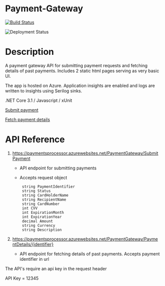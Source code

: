 # Payment-Gateway

[![Build Status](https://dev.azure.com/igorjerosimic1/PaymentGateway/_apis/build/status/paymentsprocessor%20-%20CI?branchName=master)](https://dev.azure.com/igorjerosimic1/PaymentGateway/_build/latest?definitionId=5&branchName=master)

![Deployment Status](https://vsrm.dev.azure.com/igorjerosimic1/_apis/public/Release/badge/22fa49e6-00da-4979-826e-6c44a99f4f44/1/1)

# Description
A payment gateway API for submitting payment requests and fetching details of past payments.
Includes 2 static html pages serving as very basic UI.

The app is hosted on Azure. Application insights are enabled and logs are written to insights using Serilog sinks.

.NET Core 3.1 / Javascript / xUnit

[Submit payment](https://paymentsprocessor.azurewebsites.net/SubmitPayment.html)

[Fetch payment details](https://paymentsprocessor.azurewebsites.net/PaymentDetails.html)

# API Reference
1. https://paymentsprocessor.azurewebsites.net/PaymentGateway/SubmitPayment
   * API endpoint for submitting payments
   * Accepts request object 
   
       ```
	    string PaymentIdentifier
        string Status
        string CardHolderName
        string RecipientName
        string CardNumber
        int CVV
        int ExpirationMonth
        int ExpirationYear
        decimal Amount
        string Currency
        string Description
		```
		
2. https://paymentsprocessor.azurewebsites.net/PaymentGateway/PaymentDetails/{identifier}
   * API endpoint for fetching details of past payments. Accepts payment identifier in url
  
The API's require an api key in the request header

API Key = 12345
